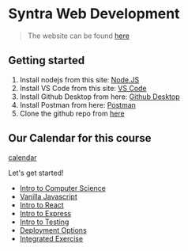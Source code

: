 # Syntra Web Development

> The website can be found [here](https://temmermans.github.io/syntra-web-development-intro/#/)

## Getting started

1. Install nodejs from this site: [Node.JS](https://nodejs.org/en/)
2. Install VS Code from this site: [VS Code](https://code.visualstudio.com/download)
3. Install Github Desktop from here: [Github Desktop](https://desktop.github.com/)
4. Install Postman from here: [Postman](https://www.postman.com/downloads/)
5. Clone the github repo from [here](https://github.com/Temmermans/syntra-web-development-intro)

## Our Calendar for this course

[calendar](https://calendar.google.com/calendar/embed?src=37ebf3e2eaf1bcc0ade1641d3cf6708436ccc56e8b7e7fc37d7b7c392be2ef06%40group.calendar.google.com&ctz=Europe%2FBrussels ':include :type=iframe width=100% height=400px')

Let's get started!

- [Intro to Computer Science](/intro-to-computer-science/README)
- [Vanilla Javascript](/vanilla-javascript/README)
- [Intro to React](/intro-to-react/README)
- [Intro to Express](/intro-to-express/README)
- [Intro to Testing](/intro-to-testing/README)
- [Deployment Options](/deployment-options/README)
- [Integrated Exercise](/integrated-exercise/README)
